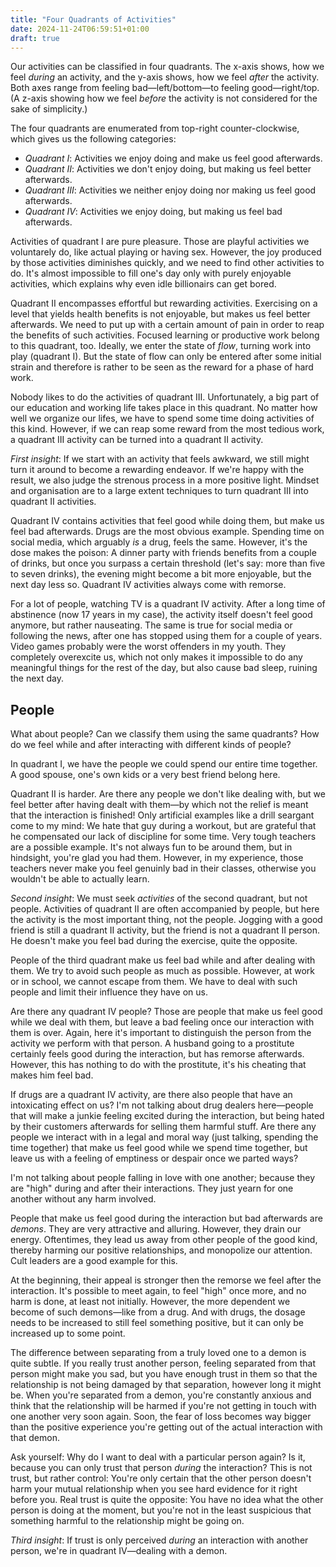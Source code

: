 ```yaml
---
title: "Four Quadrants of Activities"
date: 2024-11-24T06:59:51+01:00
draft: true
---
```


Our activities can be classified in four quadrants. The x-axis shows, how we
feel _during_ an activity, and the y-axis shows, how we feel _after_ the
activity. Both axes range from feeling bad—left/bottom—to feeling
good—right/top. (A z-axis showing how we feel _before_ the activity is not
considered for the sake of simplicity.)

The four quadrants are enumerated from top-right counter-clockwise, which gives
us the following categories:

- _Quadrant I_: Activities we enjoy doing and make us feel good afterwards.
- _Quadrant II_: Activities we don't enjoy doing, but making us feel better
  afterwards.
- _Quadrant III_: Activities we neither enjoy doing nor making us feel good
  afterwards.
- _Quadrant IV_: Activities we enjoy doing, but making us feel bad afterwards.

Activities of quadrant I are pure pleasure. Those are playful activities we
voluntarely do, like actual playing or having sex. However, the joy produced by
those activities diminishes quickly, and we need to find other activities to do.
It's almost impossible to fill one's day only with purely enjoyable activities,
which explains why even idle billionairs can get bored.

Quadrant II encompasses effortful but rewarding activities. Exercising on a
level that yields health benefits is not enjoyable, but makes us feel better
afterwards. We need to put up with a certain amount of pain in order to reap the
benefits of such activities. Focused learning or productive work belong to this
quadrant, too. Ideally, we enter the state of _flow_, turning work into play
(quadrant I). But the state of flow can only be entered after some initial
strain and therefore is rather to be seen as the reward for a phase of hard
work.

Nobody likes to do the activities of quadrant III. Unfortunately, a big part of
our education and working life takes place in this quadrant. No matter how well
we organize our lifes, we have to spend some time doing activities of this kind.
However, if we can reap some reward from the most tedious work, a quadrant III
activity can be turned into a quadrant II activity.

_First insight_: If we start with an activity that feels awkward, we still might
turn it around to become a rewarding endeavor. If we're happy with the result,
we also judge the strenous process in a more positive light. Mindset and
organisation are to a large extent techniques to turn quadrant III into quadrant
II activities.

Quadrant IV contains activities that feel good while doing them, but make us
feel bad afterwards. Drugs are the most obvious example. Spending time on social
media, which arguably _is_ a drug, feels the same. However, it's the dose makes
the poison: A dinner party with friends benefits from a couple of drinks, but
once you surpass a certain threshold (let's say: more than five to seven
drinks), the evening might become a bit more enjoyable, but the next day less
so. Quadrant IV activities always come with remorse.

For a lot of people, watching TV is a quadrant IV activity. After a long time of
abstinence (now 17 years in my case), the activity itself doesn't feel good
anymore, but rather nauseating. The same is true for social media or following
the news, after one has stopped using them for a couple of years. Video games
probably were the worst offenders in my youth. They completely overexcite us,
which not only makes it impossible to do any meaningful things for the rest of
the day, but also cause bad sleep, ruining the next day.

## People

What about people? Can we classify them using the same quadrants? How do we feel
while and after interacting with different kinds of people?

In quadrant I, we have the people we could spend our entire time together. A
good spouse, one's own kids or a very best friend belong here.

Quadrant II is harder. Are there any people we don't like dealing with, but we
feel better after having dealt with them—by which not the relief is meant that
the interaction is finished! Only artificial examples like a drill seargant come
to my mind: We hate that guy during a workout, but are grateful that he
compensated our lack of discipline for some time. Very tough teachers are
a possible example. It's not always fun to be around them, but in hindsight,
you're glad you had them. However, in my experience, those teachers never make
you feel genuinly bad in their classes, otherwise you wouldn't be able to
actually learn.

_Second insight_: We must seek _activities_ of the second quadrant, but not
people. Activities of quadrant II are often accompanied by people, but here the
activity is the most important thing, not the people. Jogging with a good friend
is still a quadrant II activity, but the friend is not a quadrant II person. He
doesn't make you feel bad during the exercise, quite the opposite.

People of the third quadrant make us feel bad while and after dealing with them.
We try to avoid such people as much as possible. However, at work or in school,
we cannot escape from them. We have to deal with such people and limit their
influence they have on us.

Are there any quadrant IV people? Those are people that make us feel good while
we deal with them, but leave a bad feeling once our interaction with them is
over. Again, here it's important to distinguish the person from the activity we
perform with that person. A husband going to a prostitute certainly feels good
during the interaction, but has remorse afterwards. However, this has nothing to
do with the prostitute, it's his cheating that makes him feel bad.

If drugs are a quadrant IV activity, are there also people that have an
intoxicating effect on us? I'm not talking about drug dealers here—people that
will make a junkie feeling excited during the interaction, but being hated by
their customers afterwards for selling them harmful stuff. Are there any people
we interact with in a legal and moral way (just talking, spending the time
together) that make us feel good while we spend time together, but leave us with
a feeling of emptiness or despair once we parted ways?

I'm not talking about people falling in love with one another; because they are
"high" during and after their interactions. They just yearn for one another
without any harm involved.

People that make us feel good during the interaction but bad afterwards are
_demons_. They are very attractive and alluring. However, they drain our energy.
Oftentimes, they lead us away from other people of the good kind, thereby
harming our positive relationships, and monopolize our attention. Cult leaders
are a good example for this.

At the beginning, their appeal is stronger then the remorse we feel after the
interaction. It's possible to meet again, to feel "high" once more, and no harm
is done, at least not initially. However, the more dependent we become of such
demons—like from a drug. And with drugs, the dosage needs to be increased to
still feel something positive, but it can only be increased up to some point.

The difference between separating from a truly loved one to a demon is quite
subtle. If you really trust another person, feeling separated from that person
might make you sad, but you have enough trust in them so that the relationship
is not being damaged by that separation, however long it might be. When you're
separated from a demon, you're constantly anxious and think that the
relationship will be harmed if you're not getting in touch with one another very
soon again. Soon, the fear of loss becomes way bigger than the positive
experience you're getting out of the actual interaction with that demon.

Ask yourself: Why do I want to deal with a particular person again? Is it,
because you can only trust that person _during_ the interaction? This is not
trust, but rather control: You're only certain that the other person doesn't
harm your mutual relationship when you see hard evidence for it right before
you. Real trust is quite the opposite: You have no idea what the other person is
doing at the moment, but you're not in the least suspicious that something
harmful to the relationship might be going on.

_Third insight_: If trust is only perceived _during_ an interaction with another
person, we're in quadrant IV—dealing with a demon.
